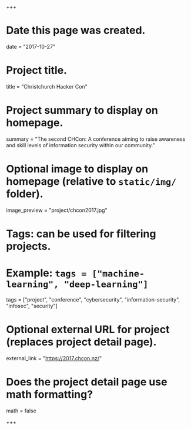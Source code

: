 +++
# Date this page was created.
date = "2017-10-27"

# Project title.
title = "Christchurch Hacker Con"

# Project summary to display on homepage.
summary = "The second CHCon: A conference aiming to raise awareness and skill levels of information security within our community."

# Optional image to display on homepage (relative to `static/img/` folder).
image_preview = "project/chcon2017.jpg"

# Tags: can be used for filtering projects.
# Example: `tags = ["machine-learning", "deep-learning"]`
tags = ["project", "conference", "cybersecurity", "information-security", "infosec", "security"]

# Optional external URL for project (replaces project detail page).
external_link = "https://2017.chcon.nz/"

# Does the project detail page use math formatting?
math = false

+++
